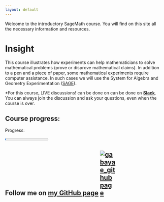 ```yaml
---
layout: default
---
```


Welcome to the introductory SageMath course. You will find on this site all the necessary information and resources.

# Insight


This course illustrates how experiments can help mathematicians to solve mathematical problems (prove or disprove mathematical claims). In addition to a pen and a piece of paper, some mathematical experiments require computer assistance. In such cases we will use the System for Algebra and Geometry Experimentation ([SAGE](https://www.sagemath.org/)).




*For this course, LIVE discussions! can be done on can be done on [**Slack**](https://join.slack.com/t/init2py/shared_invite/zt-15o94kek5-2zbtrHDxr5ZZ8dvkf2IsLA). You can always join the discussion and ask your questions, even when the course is over.



## Course progress:

<label for="file">Progress:</label>

<progress id="file" max="100" value="1"> 1% </progress>




## Follow me on [**my GitHub page**](https://github.com/gabayae) <a href="https://github.com/gabayae" ><img src="assets/images/logo-github.PNG" style="float:center; max-width: 50px; display: inline" alt="gabayae_githubpage"/> </a>





